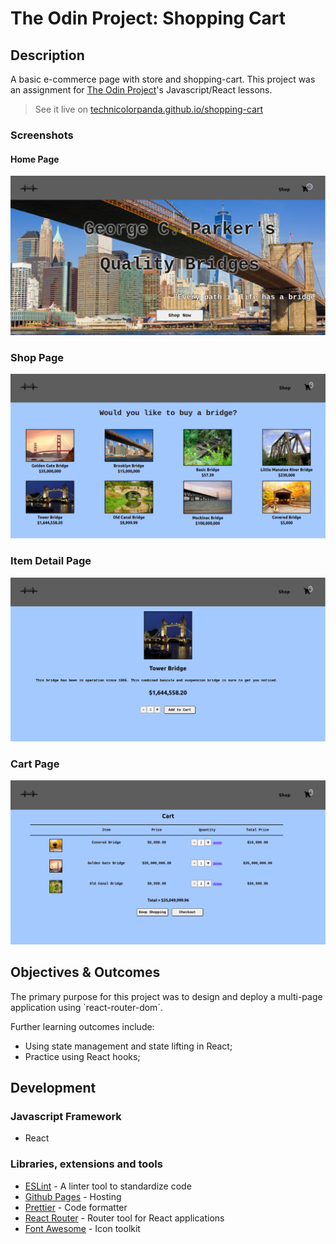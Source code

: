 # The Odin Project: Shopping Cart

## Description

A basic e-commerce page with store and shopping-cart. This project was an assignment for [The Odin Project](https://www.theodinproject.com/courses/javascript/lessons/shopping-cart)'s Javascript/React lessons.

> See it live on [technicolorpanda.github.io/shopping-cart](https://technicolorpanda.github.io/shopping-cart/)

### Screenshots

#### Home Page
![image](https://github.com/TechnicolorPanda/shopping-cart/blob/main/public/images/home.png?raw=true)

### Shop Page
![image](https://github.com/TechnicolorPanda/shopping-cart/blob/main/public/images/shop.png?raw=true)

### Item Detail Page
![image](https://github.com/TechnicolorPanda/shopping-cart/blob/main/public/images/item-details.png?raw=true)

### Cart Page
![image](https://github.com/TechnicolorPanda/shopping-cart/blob/main/public/images/cart.png?raw=true)


## Objectives & Outcomes

The primary purpose for this project was to design and deploy a multi-page application using `react-router-dom´.

Further learning outcomes include:

- Using state management and state lifting in React;
- Practice using React hooks;

## Development

### Javascript Framework

- React

### Libraries, extensions and tools

- [ESLint](https://eslint.org/) - A linter tool to standardize code
- [Github Pages](https://pages.github.com/) - Hosting
- [Prettier](https://prettier.io/) - Code formatter
- [React Router](https://reactrouter.com/web/guides/quick-start) - Router tool for React applications
- [Font Awesome](https://fontawesome.com) - Icon toolkit

